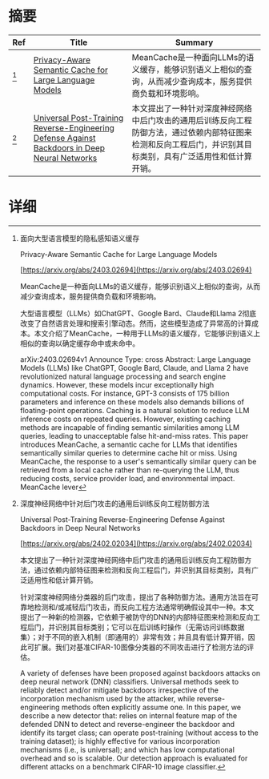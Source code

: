 # 摘要

| Ref | Title | Summary |
| --- | --- | --- |
| [^1] | [Privacy-Aware Semantic Cache for Large Language Models](https://arxiv.org/abs/2403.02694) | MeanCache是一种面向LLMs的语义缓存，能够识别语义上相似的查询，从而减少查询成本，服务提供商负载和环境影响。 |
| [^2] | [Universal Post-Training Reverse-Engineering Defense Against Backdoors in Deep Neural Networks](https://arxiv.org/abs/2402.02034) | 本文提出了一种针对深度神经网络中后门攻击的通用后训练反向工程防御方法，通过依赖内部特征图来检测和反向工程后门，并识别其目标类别，具有广泛适用性和低计算开销。 |

# 详细

[^1]: 面向大型语言模型的隐私感知语义缓存

    Privacy-Aware Semantic Cache for Large Language Models

    [https://arxiv.org/abs/2403.02694](https://arxiv.org/abs/2403.02694)

    MeanCache是一种面向LLMs的语义缓存，能够识别语义上相似的查询，从而减少查询成本，服务提供商负载和环境影响。

    

    大型语言模型（LLMs）如ChatGPT、Google Bard、Claude和Llama 2彻底改变了自然语言处理和搜索引擎动态。然而，这些模型造成了异常高的计算成本。本文介绍了MeanCache，一种用于LLMs的语义缓存，它能够识别语义上相似的查询以确定缓存命中或未命中。

    arXiv:2403.02694v1 Announce Type: cross  Abstract: Large Language Models (LLMs) like ChatGPT, Google Bard, Claude, and Llama 2 have revolutionized natural language processing and search engine dynamics. However, these models incur exceptionally high computational costs. For instance, GPT-3 consists of 175 billion parameters and inference on these models also demands billions of floating-point operations. Caching is a natural solution to reduce LLM inference costs on repeated queries. However, existing caching methods are incapable of finding semantic similarities among LLM queries, leading to unacceptable false hit-and-miss rates.   This paper introduces MeanCache, a semantic cache for LLMs that identifies semantically similar queries to determine cache hit or miss. Using MeanCache, the response to a user's semantically similar query can be retrieved from a local cache rather than re-querying the LLM, thus reducing costs, service provider load, and environmental impact. MeanCache lever
    
[^2]: 深度神经网络中针对后门攻击的通用后训练反向工程防御方法

    Universal Post-Training Reverse-Engineering Defense Against Backdoors in Deep Neural Networks

    [https://arxiv.org/abs/2402.02034](https://arxiv.org/abs/2402.02034)

    本文提出了一种针对深度神经网络中后门攻击的通用后训练反向工程防御方法，通过依赖内部特征图来检测和反向工程后门，并识别其目标类别，具有广泛适用性和低计算开销。

    

    针对深度神经网络分类器的后门攻击，提出了各种防御方法。通用方法旨在可靠地检测和/或减轻后门攻击，而反向工程方法通常明确假设其中一种。本文提出了一种新的检测器，它依赖于被防守的DNN的内部特征图来检测和反向工程后门，并识别其目标类别；它可以在后训练时操作（无需访问训练数据集）；对于不同的嵌入机制（即通用的）非常有效；并且具有低计算开销，因此可扩展。我们对基准CIFAR-10图像分类器的不同攻击进行了检测方法的评估。

    A variety of defenses have been proposed against backdoors attacks on deep neural network (DNN) classifiers. Universal methods seek to reliably detect and/or mitigate backdoors irrespective of the incorporation mechanism used by the attacker, while reverse-engineering methods often explicitly assume one. In this paper, we describe a new detector that: relies on internal feature map of the defended DNN to detect and reverse-engineer the backdoor and identify its target class; can operate post-training (without access to the training dataset); is highly effective for various incorporation mechanisms (i.e., is universal); and which has low computational overhead and so is scalable. Our detection approach is evaluated for different attacks on a benchmark CIFAR-10 image classifier.
    

